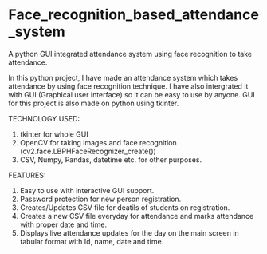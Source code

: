 # Face_recognition_based_attendance_system

A python GUI integrated attendance system using face recognition to take attendance.

In this python project, I have made an attendance system which takes attendance by using face recognition technique. I have also intergrated it with GUI (Graphical user interface) so it can be easy to use by anyone. GUI for this project is also made on python using tkinter.

TECHNOLOGY USED:

1. tkinter for whole GUI
2. OpenCV for taking images and face recognition (cv2.face.LBPHFaceRecognizer_create())
3. CSV, Numpy, Pandas, datetime etc. for other purposes.

FEATURES:

1. Easy to use with interactive GUI support.
2. Password protection for new person registration.
3. Creates/Updates CSV file for deatils of students on registration.
4. Creates a new CSV file everyday for attendance and marks attendance with proper date and time.
5. Displays live attendance updates for the day on the main screen in tabular format with Id, name, date and time.
